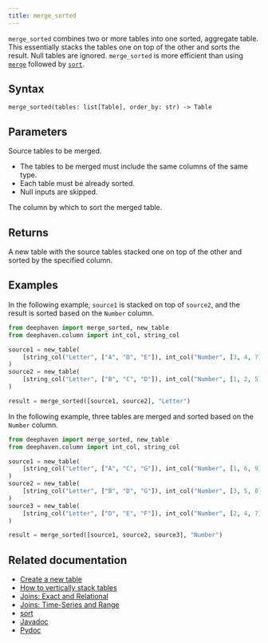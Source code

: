 ```yaml
---
title: merge_sorted
---
```


`merge_sorted` combines two or more tables into one sorted, aggregate table. This essentially stacks the tables one on top of the other and sorts the result. Null tables are ignored. `merge_sorted` is more efficient than using [`merge`](./merge.md) followed by [`sort`](../sort/sort.md).

## Syntax

```
merge_sorted(tables: list[Table], order_by: str) -> Table
```

## Parameters

<ParamTable>
<Param name="tables" type="list[Table]">

Source tables to be merged.

- The tables to be merged must include the same columns of the same type.
- Each table must be already sorted.
- Null inputs are skipped.

</Param>
<Param name="order_by" type="str">

The column by which to sort the merged table.

</Param>
</ParamTable>

## Returns

A new table with the source tables stacked one on top of the other and sorted by the specified column.

## Examples

In the following example, `source1` is stacked on top of `source2`, and the result is sorted based on the `Number` column.

```python order=source1,source2,result
from deephaven import merge_sorted, new_table
from deephaven.column import int_col, string_col

source1 = new_table(
    [string_col("Letter", ["A", "D", "E"]), int_col("Number", [3, 4, 7])]
)
source2 = new_table(
    [string_col("Letter", ["B", "C", "D"]), int_col("Number", [1, 2, 5])]
)

result = merge_sorted([source1, source2], "Letter")
```

In the following example, three tables are merged and sorted based on the `Number` column.

```python order=source1,source2,source3,result
from deephaven import merge_sorted, new_table
from deephaven.column import int_col, string_col

source1 = new_table(
    [string_col("Letter", ["A", "C", "G"]), int_col("Number", [1, 6, 9])]
)
source2 = new_table(
    [string_col("Letter", ["B", "D", "G"]), int_col("Number", [3, 5, 8])]
)
source3 = new_table(
    [string_col("Letter", ["D", "E", "F"]), int_col("Number", [2, 4, 7])]
)

result = merge_sorted([source1, source2, source3], "Number")
```

## Related documentation

- [Create a new table](../../../how-to-guides/new-and-empty-table.md#new_table)
- [How to vertically stack tables](../../../how-to-guides/merge-tables.md)
- [Joins: Exact and Relational](../../../how-to-guides/joins-exact-relational.md)
- [Joins: Time-Series and Range](../../../how-to-guides/joins-timeseries-range.md)
- [sort](../sort/sort.md)
- [Javadoc](https://deephaven.io/core/javadoc/io/deephaven/engine/util/TableTools.html#mergeSorted(java.lang.String,io.deephaven.engine.table.Table...))
- [Pydoc](/core/pydoc/code/deephaven.table_factory.html#deephaven.table_factory.merge_sorted)
